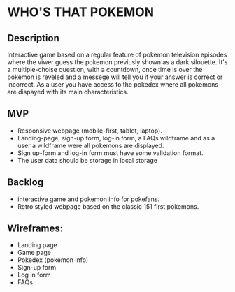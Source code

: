 # WHO'S THAT POKEMON

## Description
Interactive game based on a regular feature of pokemon television episodes where the viwer guess the pokemon previusly shown as a dark silouette. It's a multiple-choise question, with a countdown, once time is over the pokemon is reveled and a messege will tell you if your answer is correct or incorrect. As a user you have access to the pokedex where all pokemons are dispayed with its main characteristics.


## MVP
- Responsive webpage (mobile-first, tablet, laptop).
- Landing-page, sign-up form, log-in form, a FAQs wildframe and as a user a wildframe were all pokemons are displayed. 
- Sign up-form and log-in form must have some validation format.
- The user data should be storage in local storage


## Backlog
- interactive game and pokemon info for pokefans. 
- Retro styled webpage based on the classic 151 first pokemons.

<!-- ## Data structure
Users data will be obtain from the sign up form and storage in local storage. The log in form will look for information in the local storage which should match with the info that the user provided in the log in form to successfully log in. -->


## Wireframes: 
- Landing page
- Game page
- Pokedex (pokemon info)
- Sign-up form
- Log in form
- FAQs

<!-- 
## States y States Transitions
Not MVP. TBD in a later stage


## Task
Task definition in order of priority


### Git
URls for the project repo and deploy
[Link Repo](http://github.com)
[Link Deploy](http://github.com)


### Slides
URls for the project presentation (slides)
[Link Slides.com](http://slides.com) -->
